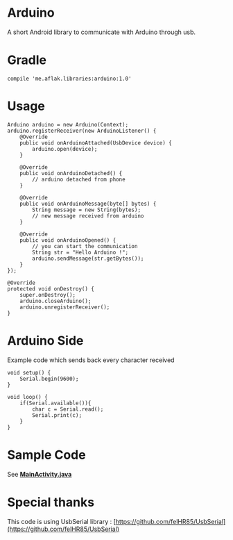 # Arduino
A short Android library to communicate with Arduino through usb.

# Gradle

    compile 'me.aflak.libraries:arduino:1.0'

# Usage

    Arduino arduino = new Arduino(Context);
    arduino.registerReceiver(new ArduinoListener() {
        @Override
        public void onArduinoAttached(UsbDevice device) {
            arduino.open(device);
        }

        @Override
        public void onArduinoDetached() {
            // arduino detached from phone
        }

        @Override
        public void onArduinoMessage(byte[] bytes) {
            String message = new String(bytes);
            // new message received from arduino
        }

        @Override
        public void onArduinoOpened() {
            // you can start the communication
            String str = "Hello Arduino !";
            arduino.sendMessage(str.getBytes());
        }
    });
    
    @Override
    protected void onDestroy() {
        super.onDestroy();
        arduino.closeArduino();
        arduino.unregisterReceiver();
    }

# Arduino Side

Example code which sends back every character received

    void setup() {
        Serial.begin(9600);
    }

    void loop() {
        if(Serial.available()){
            char c = Serial.read();
            Serial.print(c);
        }
    }

# Sample Code

See **[MainActivity.java](https://github.com/omaflak/Arduino/blob/master/app/src/main/java/me/aflak/libraries/MainActivity.java)**

# Special thanks

This code is using UsbSerial library : [https://github.com/felHR85/UsbSerial](https://github.com/felHR85/UsbSerial)
